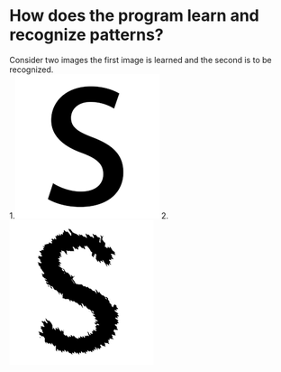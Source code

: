 # How does the program learn and recognize patterns?<br>
Consider two images the first image is learned and the second is to be recognized. <br>
1.<img src="sign-images/s.png"></img>&nbsp;2.<img src="sign-images/s-ripple.png"></img>
